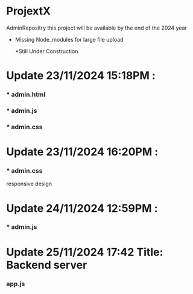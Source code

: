 # ProjextX
AdminRepositry
this project will be available by the end of the 2024 year
* Missing Node_modules for large file upload

  *Still Under Construction
# Update 23/11/2024 15:18PM : 
 ### * admin.html
### * admin.js
### * admin.css
# Update 23/11/2024 16:20PM : 
### * admin.css 
   responsive design
# Update 24/11/2024 12:59PM : 
### * admin.js
# Update 25/11/2024 17:42 Title: Backend server  
### app.js 

